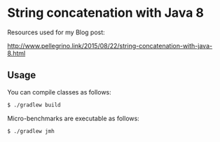 # String concatenation with Java 8

Resources used for my Blog post:

http://www.pellegrino.link/2015/08/22/string-concatenation-with-java-8.html


## Usage

You can compile classes as follows:

```bash
$ ./gradlew build
```

Micro-benchmarks are executable as follows:

```bash
$ ./gradlew jmh
```

